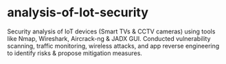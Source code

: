 # analysis-of-Iot-security
Security analysis of IoT devices (Smart TVs &amp; CCTV cameras) using tools like Nmap, Wireshark, Aircrack-ng &amp; JADX GUI. Conducted vulnerability scanning, traffic monitoring, wireless attacks, and app reverse engineering to identify risks &amp; propose mitigation measures.
